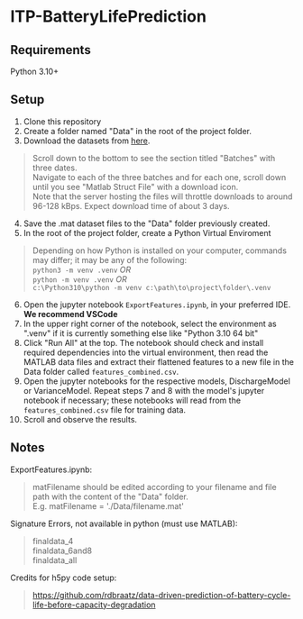 # ITP-BatteryLifePrediction

## Requirements
Python 3.10+
## Setup
1. Clone this repository
2. Create a folder named "Data" in the root of the project folder.
3. Download the datasets from [here](https://data.matr.io/1/projects/5c48dd2bc625d700019f3204).
> Scroll down to the bottom to see the section titled "Batches" with three dates.  
> Navigate to each of the three batches and for each one, scroll down until you see "Matlab Struct File" with a download icon.  
> Note that the server hosting the files will throttle downloads to around 96-128 kBps. Expect download time of about 3 days.
4. Save the .mat dataset files to the "Data" folder previously created.
5. In the root of the project folder, create a Python Virtual Enviroment
> Depending on how Python is installed on your computer, commands may differ; it may be any of the following:  
> `python3 -m venv .venv` *OR*  
> `python -m venv .venv` *OR*  
> `c:\Python310\python -m venv c:\path\to\project\folder\.venv`  
6. Open the jupyter notebook `ExportFeatures.ipynb`, in your preferred IDE. **We recommend VSCode**
7. In the upper right corner of the notebook, select the environment as ".venv" if it is currently something else like "Python 3.10 64 bit"
8. Click "Run All" at the top. The notebook should check and install required dependencies into the virtual environment, then read the MATLAB data files and extract their flattened features to a new file in the Data folder called `features_combined.csv`.
9. Open the jupyter notebooks for the respective models, DischargeModel or VarianceModel. Repeat steps 7 and 8 with the model's jupyter notebook if necessary; these notebooks will read from the `features_combined.csv` file for training data.
10. Scroll and observe the results.

## Notes
ExportFeatures.ipynb:
> matFilename should be edited according to your filename and file path with the content of the "Data" folder.  
> E.g. matFilename = './Data/filename.mat'

Signature Errors, not available in python (must use MATLAB):
> finaldata_4  
> finaldata_6and8  
> finaldata_all

Credits for h5py code setup:
> https://github.com/rdbraatz/data-driven-prediction-of-battery-cycle-life-before-capacity-degradation
